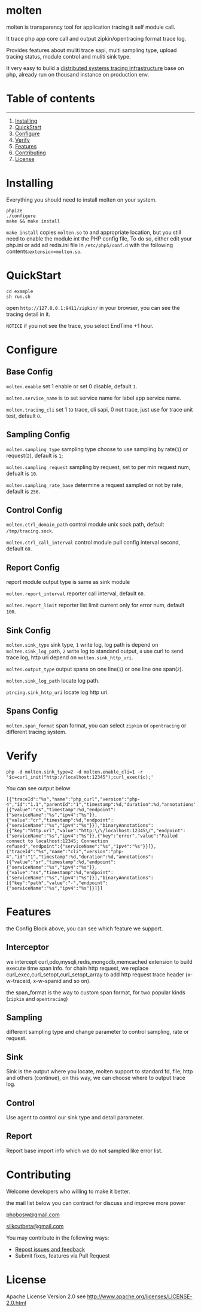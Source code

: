 # molten

molten is transparency tool for application tracing it self module call.

It trace php app core call and output zipkin/opentracing format trace log. 

Provides features about muliti trace sapi, multi sampling type, upload tracing 
status, module control and muliti sink type.

It very easy to build a [distributed systems tracing infrastructure](https://research.google.com/pubs/pub36356.html) 
base on php, already run on thousand instance on production env.

# Table of contents
----
1. [Installing](#install)
2. [QuickStart](#quickstart)
3. [Configure](#configure)
4. [Verify](#verify)
5. [Features](#features)
6. [Contributing](#contributing)
6. [License](#license)


# Installing

Everything you should need to install molten on your system.

~~~
phpize
./configure
make && make install
~~~

`make install` copies `molten.so` to and appropriate location, but you still need to enable the module int the PHP config file, To do so, either edit your php.ini or add ad redis.ini file in `/etc/php5/conf.d` with the following contents:`extension=molten.so`.

# QuickStart

~~~
cd example
sh run.sh
~~~
open `http://127.0.0.1:9411/zipkin/` in your browser, you can see the tracing detail in it.

`NOTICE` if you not see the trace, you select EndTime +1 hour.

# Configure
## Base Config

`molten.enable` set 1 enable or set 0 disable, default `1`.

`molten.service_name` is to set service name for label app service name.

`molten.tracing_cli` set 1 to trace, cli sapi, 0 not trace, just use for trace unit test, default `0`.

## Sampling Config

`molten.sampling_type` sampling type choose to use sampling by rate(`1`) or request(`2`), default is `1`;

`molten.sampling_request` sampling by request, set to per min request num, defualt is `10`.

`molten.sampling_rate_base` determine a request sampled or not by rate, default is `256`.

## Control Config

`molten.ctrl_domain_path` control module unix sock path, default `/tmp/tracing.sock`.

`molten.ctrl_call_interval` control module pull config interval second, default `60`.

## Report Config

report module output type is same as sink module

`molten.report_interval` reporter call interval, default `60`.

`molten.report_limit`  reporter list limit current only for error num, default `100`.


## Sink Config

`molten.sink_type` sink type, `1` write log, log path is depend on `molten.sink_log_path`, `2` write log to standand output, `4` use curl to send trace log, http uri depend on `molten.sink_http_uri`.

`molten.output_type`  output spans on one line(`1`) or one line one span(`2`).

`molten.sink_log_path` locate log path.

`ptrcing.sink_http_uri` locate log http uri.

## Spans Config

`molten.span_format` span format, you can select `zipkin` or `opentracing` or different tracing system.


# Verify

```shell
php -d molten.sink_type=2 -d molten.enable_cli=1 -r '$c=curl_init("http://localhost:12345");curl_exec($c);'
```
You can see output below
```
[{"traceId":"%s","name":"php_curl","version":"php-4","id":"1.1","parentId":"1","timestamp":%d,"duration":%d,"annotations":[{"value":"cs","timestamp":%d,"endpoint":{"serviceName":"%s","ipv4":"%s"}},{"value":"cr","timestamp":%d,"endpoint":{"serviceName":"%s","ipv4":"%s"}}],"binaryAnnotations":[{"key":"http.url","value":"http:\/\/localhost:12345\/","endpoint":{"serviceName":"%s","ipv4":"%s"}},{"key":"error","value":"Failed
connect to localhost:12345; Connection
refused","endpoint":{"serviceName":"%s","ipv4":"%s"}}]},{"traceId":"%s","name":"cli","version":"php-4","id":"1","timestamp":%d,"duration":%d,"annotations":[{"value":"sr","timestamp":%d,"endpoint":{"serviceName":"%s","ipv4":"%s"}},{"value":"ss","timestamp":%d,"endpoint":{"serviceName":"%s","ipv4":"%s"}}],"binaryAnnotations":[{"key":"path","value":"-","endpoint":{"serviceName":"%s","ipv4":"%s"}}]}]
```

# Features

the Config Block above, you can see which feature we support.

## Interceptor

we intercept curl,pdo,mysqli,redis,mongodb,memcached extension to build execute time span info. for chain http request, we replace curl_exec,curl_setopt,curl_setopt_array to add http request trace header (x-w-traceid, x-w-spanid and so on).

the span_format is the way to custom span format, for two popular kinds (`zipkin` and `opentracing`)

## Sampling

different sampling type and change parameter to control sampling,  rate or request.

## Sink

Sink is the output where you locate, molten support to standard fd, file, http and others (continue), on this way,  we can choose where to output trace log.

## Control

Use agent to control our sink type and detail parameter. 

## Report

Report base import info which we do not sampled like error list.

# Contributing

Welcome developers who willing to make it better.

the mail list below you can contract for discuss and improve more power

phobosw@gmail.com

silkcutbeta@gmail.com

You may contribute in the following ways:

* [Repost issues and feedback](https://github.com/chuan-yun/Molten/issues)
* Submit fixes, features via Pull Request

# License

Apache License Version 2.0 see http://www.apache.org/licenses/LICENSE-2.0.html
